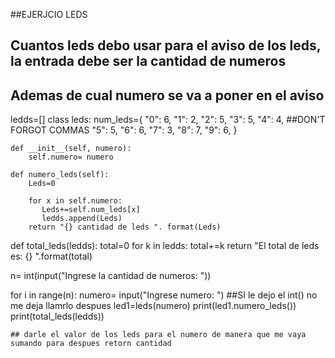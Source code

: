 ##EJERJCIO LEDS
## Cuantos leds debo usar para el aviso de los leds, la entrada debe ser la cantidad de numeros 
## Ademas de cual numero se va a poner en el aviso  
ledds=[]
class leds:
    num_leds={ 
    "0": 6,
    "1": 2,
    "2": 5,
    "3": 5,
    "4": 4,                  ##DON'T FORGOT COMMAS
    "5": 5,
    "6": 6,
    "7": 3,
    "8": 7,
    "9": 6,
     }
    
    def __init__(self, numero):
        self.numero= numero
        
    def numero_leds(self):
        Leds=0
               
        for x in self.numero:
           Leds+=self.num_leds[x]
           ledds.append(Leds)        
        return "{} cantidad de leds ". format(Leds)

def total_leds(ledds):
    total=0
    for k in ledds:
        total+=k
    return "El total de leds es: {} ".format(total)
        

        
  
n= int(input("Ingrese la cantidad de numeros: ")) 

for i in range(n):
    numero= input("Ingrese numero: ")             ##SI le dejo el int() no me deja llamrlo despues 
    led1=leds(numero)
    print(led1.numero_leds())
print(total_leds(ledds))    
    
    

    ## darle el valor de los leds para el numero de manera que me vaya sumando para despues retorn cantidad
